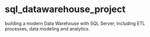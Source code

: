 # sql_datawarehouse_project
building a modern Data Warehouse with SQL Server, including ETL processes, data modeling and analytics. 
